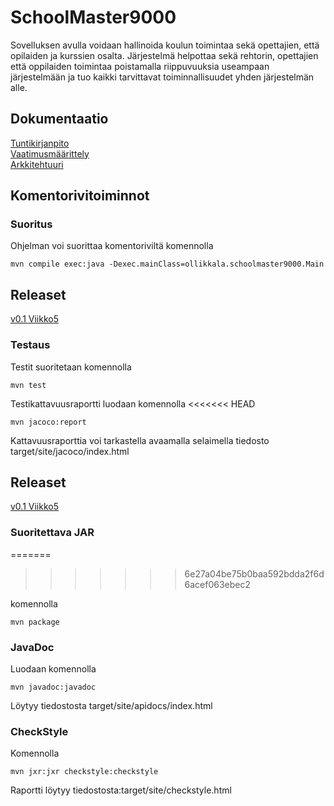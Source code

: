 # SchoolMaster9000

Sovelluksen avulla voidaan hallinoida koulun toimintaa sekä opettajien, että opilaiden ja kurssien osalta. Järjestelmä helpottaa sekä rehtorin, opettajien että oppilaiden toimintaa poistamalla riippuvuuksia useampaan järjestelmään ja tuo kaikki tarvittavat toiminnallisuudet yhden järjestelmän alle.

## Dokumentaatio
[Tuntikirjanpito](/dokumentaatio/tuntikirjanpito.md)  
[Vaatimusmäärittely](/dokumentaatio/vaatimusmaarittely.md)  
[Arkkitehtuuri](/dokumentaatio/arkkitehtuuri.md)

## Komentorivitoiminnot

### Suoritus

Ohjelman voi suorittaa komentoriviltä komennolla
```
mvn compile exec:java -Dexec.mainClass=ollikkala.schoolmaster9000.Main
```

## Releaset

[v0.1 Viikko5](/releases/tag/v0.1)


### Testaus

Testit suoritetaan komennolla
```
mvn test
```

Testikattavuusraportti luodaan komennolla
<<<<<<< HEAD

```
mvn jacoco:report
```
Kattavuusraporttia voi tarkastella avaamalla selaimella tiedosto target/site/jacoco/index.html

## Releaset

[v0.1 Viikko5](/releases/tag/v0.1)

### Suoritettava JAR
=======
>>>>>>> 6e27a04be75b0baa592bdda2f6d6acef063ebec2

komennolla
```
mvn package
```

### JavaDoc
Luodaan komennolla
```
mvn javadoc:javadoc
```
Löytyy tiedostosta target/site/apidocs/index.html

### CheckStyle
Komennolla
```
mvn jxr:jxr checkstyle:checkstyle
```
Raportti löytyy tiedostosta:target/site/checkstyle.html

